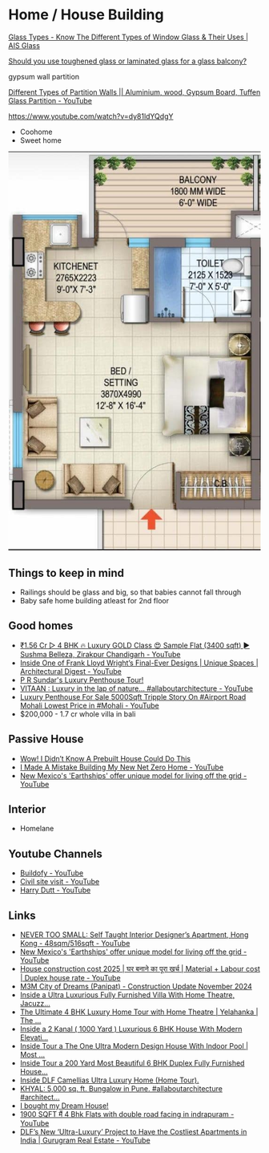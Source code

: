 # Home / House Building

[Glass Types - Know The Different Types of Window Glass & Their Uses | AIS Glass](https://www.aisglass.com/preferred-window-glass-types-indian-homes/)

[Should you use toughened glass or laminated glass for a glass balcony?](https://www.glasxperts.com/better-option-glass-balcony-toughened-glass-laminated-glass/)

gypsum wall partition

[Different Types of Partition Walls || Aluminium, wood, Gypsum Board, Tuffen Glass Partition - YouTube](https://www.youtube.com/watch?v=0YImmTW2sXU&ab_channel=InsideInterior)

https://www.youtube.com/watch?v=dy81ldYQdgY

- Coohome
- Sweet home

![image](../../media/Personality-Life-Lessons-Buying-Guide-Travelling-Shopping-image1.jpg)

## Things to keep in mind

- Railings should be glass and big, so that babies cannot fall through
- Baby safe home building atleast for 2nd floor

## Good homes

- [₹1.56 Cr ▷ 4 BHK 🔥 Luxury GOLD Class 😍 Sample Flat (3400 sqft) ► Sushma Belleza, Zirakpur Chandigarh - YouTube](https://www.youtube.com/watch?v=xRNoFFSL5KI&ab_channel=Zricks.comZricks.comVerified)
- [Inside One of Frank Lloyd Wright’s Final-Ever Designs | Unique Spaces | Architectural Digest - YouTube](https://www.youtube.com/watch?v=6L7NnZWeW-s)
- [P R Sundar's Luxury Penthouse Tour!](https://www.youtube.com/watch?v=Y52kD7RIIuY)
- [VITAAN : Luxury in the lap of nature… #allaboutarchitecture - YouTube](https://www.youtube.com/watch?v=Sw5tO6QQACI&ab_channel=ALLABOUTARCHITECTURE)
- [Luxury Penthouse For Sale 5000Sqft Tripple Story On #Airport Road Mohali Lowest Price in #Mohali - YouTube](https://www.youtube.com/watch?v=vhCNDOULPwE&ab_channel=LiveSiteVisit)
- $200,000 - 1.7 cr whole villa in bali

## Passive House

- [Wow! I Didn’t Know A Prebuilt House Could Do This](https://www.youtube.com/watch?v=y3NVDqH39CE)
- [I Made A Mistake Building My New Net Zero Home - YouTube](https://www.youtube.com/watch?v=SSN-np71d0Q)
- [New Mexico's 'Earthships' offer unique model for living off the grid - YouTube](https://www.youtube.com/watch?v=a_ZTiocr3LU&ab_channel=PBSNewsHour)

## Interior

- Homelane

## Youtube Channels

- [Buildofy - YouTube](https://www.youtube.com/@buildofy)
- [Civil site visit - YouTube](https://www.youtube.com/@civilsitevisit)
- [Harry Dutt - YouTube](https://www.youtube.com/@harrydutt)

## Links

- [NEVER TOO SMALL: Self Taught Interior Designer’s Apartment, Hong Kong - 48sqm/516sqft - YouTube](https://www.youtube.com/watch?v=5pvNYrOUTtM&ab_channel=NEVERTOOSMALL)
- [New Mexico's 'Earthships' offer unique model for living off the grid - YouTube](https://www.youtube.com/watch?v=a_ZTiocr3LU&ab_channel=PBSNewsHour)
- [House construction cost 2025 | घर बनाने का पूरा खर्च | Material + Labour cost | Duplex house rate - YouTube](https://www.youtube.com/watch?v=0GDb28Cetqk&ab_channel=CivilSitevisit)
- [M3M City of Dreams (Panipat) - Construction Update November 2024](https://youtu.be/6KiB8D4KxfY)
- [Inside a Ultra Luxurious Fully Furnished Villa With Home Theatre, Jacuzz...](https://youtu.be/2VyeM19pcFc)
- [The Ultimate 4 BHK Luxury Home Tour with Home Theatre | Yelahanka | The ...](https://youtu.be/_VtSgFfLS0Q)
- [Inside a 2 Kanal ( 1000 Yard ) Luxurious 6 BHK House With Modern Elevati...](https://youtu.be/KvPVUSXErqI)
- [Inside Tour a The One Ultra Modern Design House With Indoor Pool | Most ...](https://youtu.be/Myls-bt5Oys)
- [Inside Tour a 200 Yard Most Beautiful 6 BHK Duplex Fully Furnished House...](https://youtu.be/vzJTabG3x1o)
- [Inside DLF Camellias Ultra Luxury Home (Home Tour).](https://youtu.be/oNIKG0OUHb4)
- [KHYAL: 5,000 sq. ft. Bungalow in Pune. #allaboutarchitecture #architect...](https://youtu.be/Hah_WISBDaU)
- [I bought my Dream House!](https://youtu.be/BqvtFfkbQxs)
- [1900 SQFT मैं 4 Bhk Flats with double road facing in indrapuram - YouTube](https://www.youtube.com/watch?v=ELoh31N_IcI)
- [DLF’s New ‘Ultra-Luxury’ Project to Have the Costliest Apartments in India | Gurugram Real Estate - YouTube](https://www.youtube.com/watch?v=DUPyFm_2daY)

